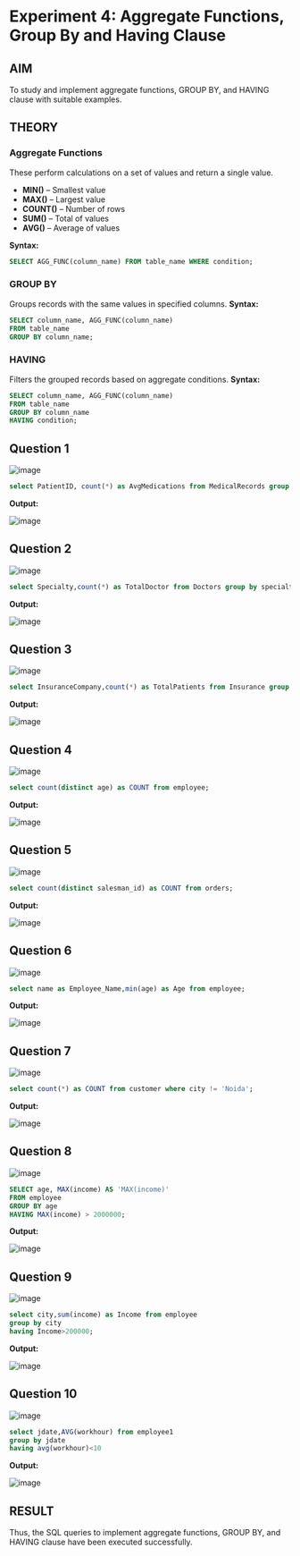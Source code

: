 # Experiment 4: Aggregate Functions, Group By and Having Clause

## AIM
To study and implement aggregate functions, GROUP BY, and HAVING clause with suitable examples.

## THEORY

### Aggregate Functions
These perform calculations on a set of values and return a single value.

- **MIN()** – Smallest value  
- **MAX()** – Largest value  
- **COUNT()** – Number of rows  
- **SUM()** – Total of values  
- **AVG()** – Average of values

**Syntax:**
```sql
SELECT AGG_FUNC(column_name) FROM table_name WHERE condition;
```
### GROUP BY
Groups records with the same values in specified columns.
**Syntax:**
```sql
SELECT column_name, AGG_FUNC(column_name)
FROM table_name
GROUP BY column_name;
```
### HAVING
Filters the grouped records based on aggregate conditions.
**Syntax:**
```sql
SELECT column_name, AGG_FUNC(column_name)
FROM table_name
GROUP BY column_name
HAVING condition;
```

**Question 1**
--
![image](https://github.com/user-attachments/assets/79472add-42fd-427a-a69e-e36b6cf9415a)


```sql
select PatientID, count(*) as AvgMedications from MedicalRecords group by PatientID;
```

**Output:**

![image](https://github.com/user-attachments/assets/3ab6aef1-6f40-4984-8e56-187ee947497c)


**Question 2**
---
![image](https://github.com/user-attachments/assets/af2ab57b-17d2-43cf-9dca-2ff0a9964832)


```sql
select Specialty,count(*) as TotalDoctor from Doctors group by specialty;
```

**Output:**

![image](https://github.com/user-attachments/assets/5133f1fc-3397-4710-be3d-1a5b63ac04b2)


**Question 3**
---
![image](https://github.com/user-attachments/assets/69f836d9-8216-4980-9b76-ab771877a496)


```sql
select InsuranceCompany,count(*) as TotalPatients from Insurance group by InsuranceCompany;
```

**Output:**

![image](https://github.com/user-attachments/assets/ba9f0663-9545-40c0-a63e-a849eda57417)


**Question 4**
---
![image](https://github.com/user-attachments/assets/97b12e74-3380-4faa-8626-ea91b761b703)


```sql
select count(distinct age) as COUNT from employee;
```

**Output:**

![image](https://github.com/user-attachments/assets/396f45af-377c-4b8e-92ab-47c3d8eca1a2)


**Question 5**
---
![image](https://github.com/user-attachments/assets/b2e024fb-c931-435a-a731-f26fcb986632)


```sql
select count(distinct salesman_id) as COUNT from orders;
```

**Output:**

![image](https://github.com/user-attachments/assets/c62f897a-6ab9-424a-add5-5b6219a9e60f)


**Question 6**
---
![image](https://github.com/user-attachments/assets/473c06d4-04aa-4ced-9464-4e081d4824cf)


```sql
select name as Employee_Name,min(age) as Age from employee;

```

**Output:**

![image](https://github.com/user-attachments/assets/2aa90160-1a9f-48d0-b1aa-e221be1b1c99)


**Question 7**
---
![image](https://github.com/user-attachments/assets/66bc8d14-29a3-4b44-8430-d25b8c15a777)


```sql
select count(*) as COUNT from customer where city != 'Noida';
```

**Output:**

![image](https://github.com/user-attachments/assets/bcd50289-48df-45ab-b2d1-c14c981526cf)


**Question 8**
---
![image](https://github.com/user-attachments/assets/15eaa93f-2263-40b6-bd81-7488b1f2a65c)

```sql
SELECT age, MAX(income) AS 'MAX(income)'
FROM employee
GROUP BY age
HAVING MAX(income) > 2000000;
```

**Output:**

![image](https://github.com/user-attachments/assets/f37a3da9-6e90-419f-befc-d0eeeb1fa312)

**Question 9**
---
![image](https://github.com/user-attachments/assets/5f4fc90d-a96a-489e-976d-86d240c359fc)

```sql
select city,sum(income) as Income from employee
group by city
having Income>200000;
```

**Output:**

![image](https://github.com/user-attachments/assets/9bdda9fe-918b-4f90-9221-d0bcd3a40066)

**Question 10**
---
![image](https://github.com/user-attachments/assets/e92a06c7-9d2e-4bda-b18b-fcb63e84160f)


```sql
select jdate,AVG(workhour) from employee1
group by jdate
having avg(workhour)<10
```

**Output:**

![image](https://github.com/user-attachments/assets/b09503c6-fb20-4b57-a5f9-7d64e1c7f9af)


## RESULT
Thus, the SQL queries to implement aggregate functions, GROUP BY, and HAVING clause have been executed successfully.
